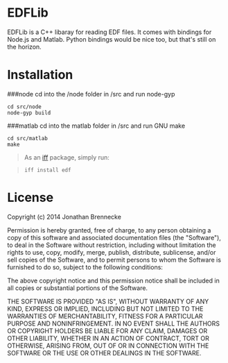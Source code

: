 EDFLib
======

EDFLib is a C++ libaray for reading EDF files. It comes with bindings for Node.js and Matlab.  Python bindings would be nice too, but that's still on the horizon.

Installation
=======

###node
cd into the /node folder in /src and run node-gyp

```
cd src/node
node-gyp build

```

###matlab
cd into the matlab folder in /src and run GNU make
```
cd src/matlab
make
```
> As an [iff](http://www.elseiff.com/) package, simply run:

> ```
> iff install edf
> ```


License
=======

Copyright (c) 2014 Jonathan Brennecke

Permission is hereby granted, free of charge, to any person obtaining a copy
of this software and associated documentation files (the "Software"), to deal
in the Software without restriction, including without limitation the rights
to use, copy, modify, merge, publish, distribute, sublicense, and/or sell
copies of the Software, and to permit persons to whom the Software is
furnished to do so, subject to the following conditions:

The above copyright notice and this permission notice shall be included in
all copies or substantial portions of the Software.

THE SOFTWARE IS PROVIDED "AS IS", WITHOUT WARRANTY OF ANY KIND, EXPRESS OR
IMPLIED, INCLUDING BUT NOT LIMITED TO THE WARRANTIES OF MERCHANTABILITY,
FITNESS FOR A PARTICULAR PURPOSE AND NONINFRINGEMENT. IN NO EVENT SHALL THE
AUTHORS OR COPYRIGHT HOLDERS BE LIABLE FOR ANY CLAIM, DAMAGES OR OTHER
LIABILITY, WHETHER IN AN ACTION OF CONTRACT, TORT OR OTHERWISE, ARISING FROM,
OUT OF OR IN CONNECTION WITH THE SOFTWARE OR THE USE OR OTHER DEALINGS IN
THE SOFTWARE.
